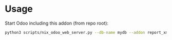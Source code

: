 # Usage

Start Odoo including this addon (from repo root):

```bash
python3 scripts/nix_odoo_web_server.py --db-name mydb --addon report_xml
```
